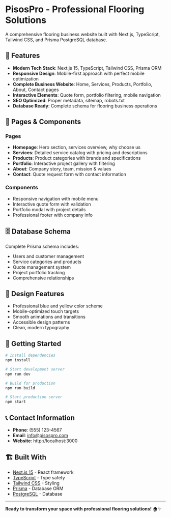 # PisosPro - Professional Flooring Solutions

A comprehensive flooring business website built with Next.js, TypeScript, Tailwind CSS, and Prisma PostgreSQL database.

## 🚀 Features

- **Modern Tech Stack**: Next.js 15, TypeScript, Tailwind CSS, Prisma ORM
- **Responsive Design**: Mobile-first approach with perfect mobile optimization
- **Complete Business Website**: Home, Services, Products, Portfolio, About, Contact pages
- **Interactive Elements**: Quote form, portfolio filtering, mobile navigation
- **SEO Optimized**: Proper metadata, sitemap, robots.txt
- **Database Ready**: Complete schema for flooring business operations

## 📱 Pages & Components

### Pages
- **Homepage**: Hero section, services overview, why choose us
- **Services**: Detailed service catalog with pricing and descriptions
- **Products**: Product categories with brands and specifications
- **Portfolio**: Interactive project gallery with filtering
- **About**: Company story, team, mission & values
- **Contact**: Quote request form with contact information

### Components
- Responsive navigation with mobile menu
- Interactive quote form with validation
- Portfolio modal with project details
- Professional footer with company info

## 🗄️ Database Schema

Complete Prisma schema includes:
- Users and customer management
- Service categories and products
- Quote management system
- Project portfolio tracking
- Comprehensive relationships

## 🎨 Design Features

- Professional blue and yellow color scheme
- Mobile-optimized touch targets
- Smooth animations and transitions
- Accessible design patterns
- Clean, modern typography

## 🚀 Getting Started

```bash
# Install dependencies
npm install

# Start development server
npm run dev

# Build for production
npm run build

# Start production server
npm start
```

## 📞 Contact Information

- **Phone**: (555) 123-4567
- **Email**: info@pisospro.com
- **Website**: http://localhost:3000

## 🏗️ Built With

- [Next.js 15](https://nextjs.org/) - React framework
- [TypeScript](https://www.typescriptlang.org/) - Type safety
- [Tailwind CSS](https://tailwindcss.com/) - Styling
- [Prisma](https://prisma.io/) - Database ORM
- [PostgreSQL](https://postgresql.org/) - Database

---

**Ready to transform your space with professional flooring solutions!** 🏠✨